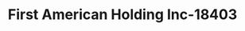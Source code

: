 ---
f_zip-code: 72160
f_state-code: AR
title: First American Holding Inc-18403
f_phone: 870-672-7494
f_city-only: Stuttgart
f_address: 2109 S Main Street Stuttgart
f_location-unique-id: '18403'
slug: first-american-holding-inc-18403
updated-on: '2024-05-30T13:46:58.046Z'
created-on: '2024-05-30T13:36:59.803Z'
published-on: '2024-05-30T13:54:32.469Z'
f_city-state: cms/city/stuttgart-ar.md
f_company: cms/company/first-american-holding-inc.md
f_state: cms/state/arkansas.md
layout: '[payday-loan].html'
tags: payday-loan
---